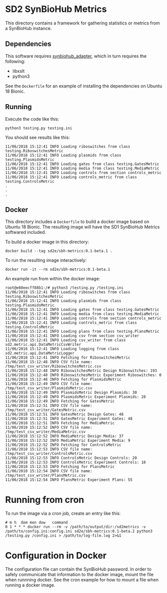 # SD2 SynBioHub Metrics

This directory contains a framework for gathering statistics or
metrics from a SynBioHub instance.

## Dependencies

This software requires
[synbiohub_adapter](https://github.com/SD2E/synbiohub_adapter), which
in turn requires the following:

* libxslt
* python3

See the `Dockerfile` for an example of installing the dependencies on Ubuntu 18 Bionic.

## Running

Execute the code like this:

```
python3 testing.py testing.ini
```

You should see results like this:

```
11/06/2018 15:12:41 INFO Loading riboswitches from class testing.RiboswitchesMetric
11/06/2018 15:12:41 INFO Loading plasmids from class testing.PlasmidsMetric
11/06/2018 15:12:41 INFO Loading gates from class testing.GatesMetric
11/06/2018 15:12:41 INFO Loading media from class testing.MediaMetric
11/06/2018 15:12:41 INFO Loading controls from section controls_metric
11/06/2018 15:12:41 INFO Loading controls_metric from class testing.ControlsMetric
.
.
.
```


## Docker

This directory includes a `Dockerfile` to build a docker image based
on Ubuntu 18 Bionic. The resulting image will have the SD1 SynBioHub
Metrics softwared included.

To build a docker image in this directory:

```
docker build --tag sd2e/sbh-metrics:0.1-beta.1 .
```

To run the resulting image interactively:

```
docker run -it --rm sd2e/sbh-metrics:0.1-beta.1
```

An example run from within the docker image:

```
root@e60eecff88b1:/# python3 /testing.py /testing.ini
11/06/2018 15:12:41 INFO Loading riboswitches from class testing.RiboswitchesMetric
11/06/2018 15:12:41 INFO Loading plasmids from class testing.PlasmidsMetric
11/06/2018 15:12:41 INFO Loading gates from class testing.GatesMetric
11/06/2018 15:12:41 INFO Loading media from class testing.MediaMetric
11/06/2018 15:12:41 INFO Loading controls from section controls_metric
11/06/2018 15:12:41 INFO Loading controls_metric from class testing.ControlsMetric
11/06/2018 15:12:41 INFO Loading plans from class testing.PlansMetric
11/06/2018 15:12:41 INFO Loading csv from section csv_writer
11/06/2018 15:12:41 INFO Loading csv_writer from class sd2.metric.api.DataMetricCsvWriter
11/06/2018 15:12:41 INFO Loading logging from class sd2.metric.api.DataMetricLogger
11/06/2018 15:12:41 INFO Fetching for RiboswitchesMetric
11/06/2018 15:12:48 INFO CSV file name: /tmp/test_csv_writer/RiboswitchesMetric.csv
11/06/2018 15:12:48 INFO RiboswitchesMetric Design Riboswitches: 193
11/06/2018 15:12:48 INFO RiboswitchesMetric Experiment Riboswitches: 0
11/06/2018 15:12:48 INFO Fetching for PlasmidsMetric
11/06/2018 15:12:49 INFO CSV file name: /tmp/test_csv_writer/PlasmidsMetric.csv
11/06/2018 15:12:49 INFO PlasmidsMetric Design Plasmids: 30
11/06/2018 15:12:49 INFO PlasmidsMetric Experiment Plasmids: 28
11/06/2018 15:12:49 INFO Fetching for GatesMetric
11/06/2018 15:12:51 INFO CSV file name: /tmp/test_csv_writer/GatesMetric.csv
11/06/2018 15:12:51 INFO GatesMetric Design Gates: 48
11/06/2018 15:12:51 INFO GatesMetric Experiment Gates: 48
11/06/2018 15:12:51 INFO Fetching for MediaMetric
11/06/2018 15:12:52 INFO CSV file name: /tmp/test_csv_writer/MediaMetric.csv
11/06/2018 15:12:52 INFO MediaMetric Design Media: 37
11/06/2018 15:12:52 INFO MediaMetric Experiment Media: 9
11/06/2018 15:12:52 INFO Fetching for ControlsMetric
11/06/2018 15:12:53 INFO CSV file name: /tmp/test_csv_writer/ControlsMetric.csv
11/06/2018 15:12:53 INFO ControlsMetric Design Controls: 20
11/06/2018 15:12:53 INFO ControlsMetric Experiment Controls: 18
11/06/2018 15:12:53 INFO Fetching for PlansMetric
11/06/2018 15:12:54 INFO CSV file name: /tmp/test_csv_writer/PlansMetric.csv
11/06/2018 15:12:54 INFO PlansMetric Experiment Plans: 55
```

# Running from cron

To run the image via a cron job, create an entry like this:

```
# m h  dom mon dow   command
0 1 * * * docker run --rm -v /path/to/output/dir:/sd2metrics -v /path/to/config.ini:config.ini sd2e/sbh-metrics:0.1-beta.2 python3 /testing.py /config.ini > /path/to/log-file.log 2>&1
```

# Configuration in Docker

The configuration file can contain the SynBioHub password. In order to
safely communicate that information to the docker image, mount the
file when runnning docker. See the cron example for how to mount a
file when running a docker image.
